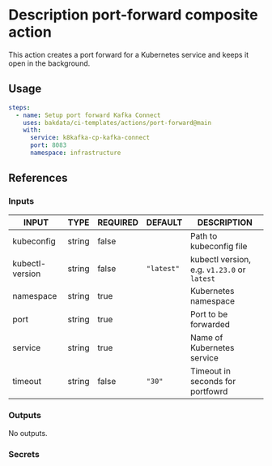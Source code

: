 # Description port-forward composite action

This action creates a port forward for a Kubernetes service and keeps it open in the background.

## Usage

```yaml
steps:
  - name: Setup port forward Kafka Connect
    uses: bakdata/ci-templates/actions/port-forward@main
    with:
      service: k8kafka-cp-kafka-connect
      port: 8083
      namespace: infrastructure
```

## References

### Inputs

<!-- AUTO-DOC-INPUT:START - Do not remove or modify this section -->

| INPUT           | TYPE   | REQUIRED | DEFAULT    | DESCRIPTION                                 |
| --------------- | ------ | -------- | ---------- | ------------------------------------------- |
| kubeconfig      | string | false    |            | Path to kubeconfig file                     |
| kubectl-version | string | false    | `"latest"` | kubectl version, e.g. `v1.23.0` or `latest` |
| namespace       | string | true     |            | Kubernetes namespace                        |
| port            | string | true     |            | Port to be forwarded                        |
| service         | string | true     |            | Name of Kubernetes service                  |
| timeout         | string | false    | `"30"`     | Timeout in seconds for portfowrd            |

<!-- AUTO-DOC-INPUT:END -->

### Outputs

<!-- AUTO-DOC-OUTPUT:START - Do not remove or modify this section -->

No outputs.

<!-- AUTO-DOC-OUTPUT:END -->

### Secrets
